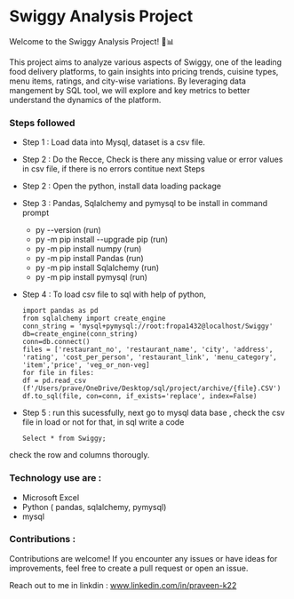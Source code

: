 
# Swiggy Analysis Project

Welcome to the Swiggy Analysis Project! 🍔📊


This project aims to analyze various aspects of Swiggy, one of the leading food delivery platforms, to gain insights into pricing trends, cuisine types, menu items, ratings, and city-wise variations. By leveraging data mangement by SQL tool, we will explore and key metrics to better understand the dynamics of the platform.

### Steps followed 
- Step 1 : Load data into Mysql, dataset is a csv file.
- Step 2 : Do the Recce, Check is there any missing value or error values in csv file, if there is no errors contitue next Steps
- Step 2 : Open the python, install data loading package
- Step 3 : Pandas, Sqlalchemy and pymysql to be install in command prompt
     - py --version (run)
    - py -m pip install --upgrade pip (run)
     - py -m pip install numpy (run)
     - py -m pip install Pandas (run)
     - py -m pip install Sqlalchemy (run)
     - py -m pip install pymysql (run)

- Step 4 : To load csv file to sql with help of python, 
    
      import pandas as pd
      from sqlalchemy import create_engine
      conn_string = 'mysql+pymysql://root:fropa1432@localhost/Swiggy'
      db=create_engine(conn_string)
      conn=db.connect()
      files = ['restaurant_no', 'restaurant_name', 'city', 'address', 
      'rating', 'cost_per_person', 'restaurant_link', 'menu_category', 
      'item','price', 'veg_or_non-veg]
      for file in files:
      df = pd.read_csv (f'/Users/prave/OneDrive/Desktop/sql/project/archive/{file}.CSV')
      df.to_sql(file, con=conn, if_exists='replace', index=False)
- Step 5 : run this sucessfully, next go to mysql data base , check the csv file in load or not for that, in sql write a code

      Select * from Swiggy;

check the row and columns thorougly.

### Technology use are :

- Microsoft Excel
- Python ( pandas, sqlalchemy, pymysql) 
- mysql

### Contributions :

Contributions are welcome! If you encounter any issues or have ideas for improvements, feel free to create a pull request or open an issue.

Reach out to me in linkdin : 
www.linkedin.com/in/praveen-k22
